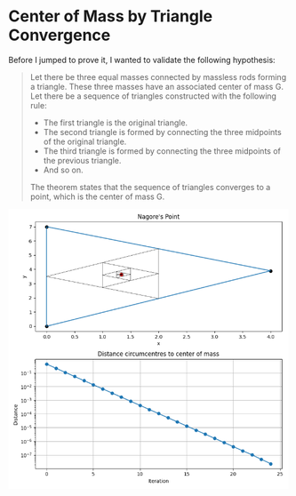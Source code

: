 # Center of Mass by Triangle Convergence
Before I jumped to prove it, I wanted to validate the following hypothesis:

> Let there be three equal masses connected by massless rods forming a triangle. 
> These three masses have an associated center of mass G.
> Let there be a sequence of triangles constructed with the following rule:
> - The first triangle is the original triangle.
> - The second triangle is formed by connecting the three midpoints of the original triangle.
> - The third triangle is formed by connecting the three midpoints of the previous triangle.
> - And so on.
>
> The theorem states that the sequence of triangles converges to a point, which is the center of mass G.

![Triangle Convergence](nagore_point.png)
